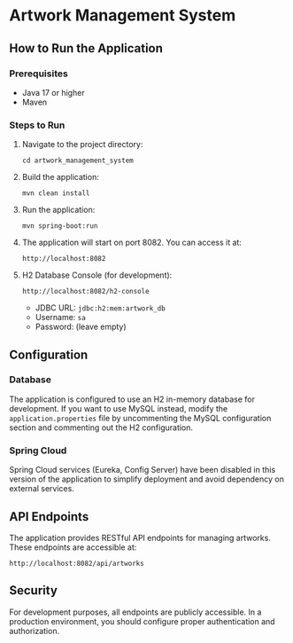 # Artwork Management System

## How to Run the Application

### Prerequisites
- Java 17 or higher
- Maven

### Steps to Run
1. Navigate to the project directory:
   ```
   cd artwork_management_system
   ```

2. Build the application:
   ```
   mvn clean install
   ```

3. Run the application:
   ```
   mvn spring-boot:run
   ```

4. The application will start on port 8082. You can access it at:
   ```
   http://localhost:8082
   ```

5. H2 Database Console (for development):
   ```
   http://localhost:8082/h2-console
   ```
   - JDBC URL: `jdbc:h2:mem:artwork_db`
   - Username: `sa`
   - Password: (leave empty)

## Configuration

### Database
The application is configured to use an H2 in-memory database for development. If you want to use MySQL instead, modify the `application.properties` file by uncommenting the MySQL configuration section and commenting out the H2 configuration.

### Spring Cloud
Spring Cloud services (Eureka, Config Server) have been disabled in this version of the application to simplify deployment and avoid dependency on external services.

## API Endpoints
The application provides RESTful API endpoints for managing artworks. These endpoints are accessible at:
```
http://localhost:8082/api/artworks
```

## Security
For development purposes, all endpoints are publicly accessible. In a production environment, you should configure proper authentication and authorization.
